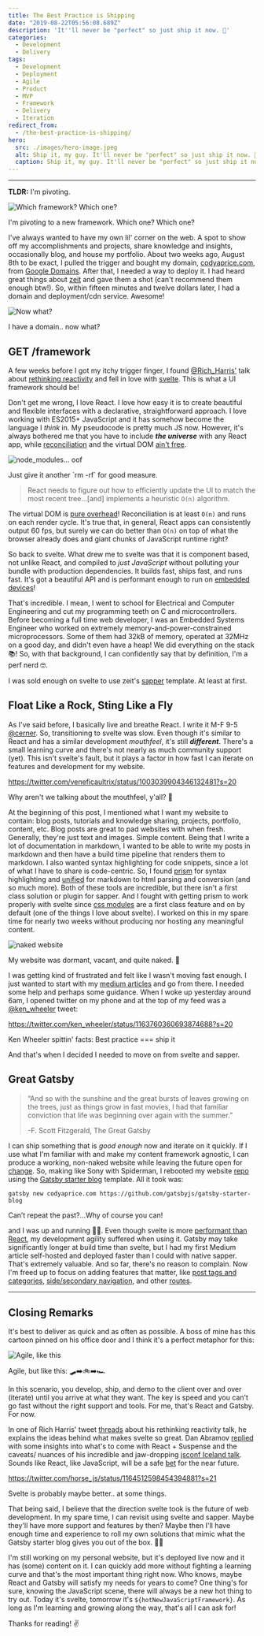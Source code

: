 ```yaml
---
title: The Best Practice is Shipping
date: "2019-08-22T05:56:08.689Z"
description: 'It''ll never be "perfect" so just ship it now. 🚢'
categories:
  - Development
  - Delivery
tags:
  - Development
  - Deployment
  - Agile
  - Product
  - MVP
  - Framework
  - Delivery
  - Iteration
redirect_from:
  - /the-best-practice-is-shipping/
hero:
  src: ./images/hero-image.jpeg
  alt: Ship it, my guy. It'll never be "perfect" so just ship it now. 🚢
  caption: Ship it, my guy. It'll never be "perfect" so just ship it now. 🚢
---
```


---

**TLDR:** I'm pivoting.

![Which framework? Which one?](./images/which-one.gif)

<figcaption>I'm pivoting to a new framework. Which one? Which one?</figcaption>

I've always wanted to have my own lil' corner on the web. A spot to show off my
accomplishments and projects, share knowledge and insights, occasionally blog,
and house my portfolio. About two weeks ago, August 8th to be exact, I pulled the
trigger and bought my domain, [codyaprice.com](https://codyaprice.com), from
[Google Domains](https://domains.google.com). After that, I needed a way to
deploy it. I had heard great things about [zeit](https://zeit.co) and gave them
a shot (can't recommend them enough btw!). So, within fifteen minutes and twelve
dollars later, I had a domain and deployment/cdn service. Awesome!

![Now what?](./images/now-what.gif)

<figcaption>I have a domain.. now what?</figcaption>

## GET /framework

A few weeks before I got my itchy trigger finger, I found
[@Rich_Harris'](https://twitter.com/Rich_Harris) talk about
[rethinking reactivity](https://youtu.be/AdNJ3fydeao) and fell in love with
[svelte](https://svelte.dev). This is what a UI framework should be!

Don't get me wrong, I love React. I love how easy it is to create beautiful and
flexible interfaces with a declarative, straightforward approach. I love working
with ES2015+ JavaScript and it has somehow become the language I _think_ in. My
pseudocode is pretty much JS now. However, it's always bothered me that you have
to include _**the universe**_ with any React app, while
[reconciliation](https://reactjs.org/docs/reconciliation.html) and the virtual
DOM
[ain't free](https://medium.com/@hayavuk/why-virtual-dom-is-slower-2d9b964b4c9e).

![node_modules... oof](./images/node-modules.png)

<figcaption>Just give it another `rm -rf` for good measure.</figcaption>

> React needs to figure out how to efficiently update the UI to match the most
> recent tree...[and] implements a heuristic `O(n)` algorithm.

The virtual DOM is
[pure overhead](https://svelte.dev/blog/virtual-dom-is-pure-overhead)!
Reconciliation is at least `O(n)` and runs on each render cycle. It's true
that, in general, React apps can consistently output 60 fps, but surely we can
do better than `O(n)` on top of what the browser already does and giant chunks
of JavaScript runtime right?

So back to svelte. What drew me to svelte was that it is component based, not
unlike React, and compiled to _just JavaScript_ without polluting your bundle
with production dependencies. It builds fast, ships fast, and runs fast. It's
got a beautiful API and is performant enough to run on
[embedded devices](https://twitter.com/sveltejs/status/1088500539640418304)!

That's incredible. I mean, I went to school for Electrical and Computer
Engineering and cut my programming teeth on C and microcontrollers. Before
becoming a full time web developer, I was an Embedded Systems Engineer who
worked on extremely memory-and-power-constrained microprocessors. Some of them
had 32kB of memory, operated at 32MHz on a good day, and didn't even have a
heap! We did everything on the stack 📚! So, with that background, I can
confidently say that by definition, I'm a perf nerd 🤓.

I was sold enough on svelte to use zeit's [sapper](https://sapper.svelte.dev/)
template. At least at first.

## Float Like a Rock, Sting Like a Fly

As I've said before, I basically live and breathe React. I write it M-F 9-5
[@cerner](https://twitter.com/cernereng). So, transitioning to svelte was slow.
Even though it's similar to React and has a similar development _mouthfeel_,
it's still _**different**_. There's a small learning curve and there's not
nearly as much community support (yet). This isn't svelte's fault, but it plays
a factor in how fast I can iterate on features and development for my website.

<https://twitter.com/veneficaultrix/status/1003039904346132481?s=20>

<figcaption class="tweet">
  Why aren't we talking about the mouthfeel, y'all? 🤔
</figcaption>

At the beginning of this post, I mentioned what I want my website to contain:
blog posts, tutorials and knowledge sharing, projects, portfolio, content, etc.
Blog posts are great to pad websites with when fresh. Generally, they're just
text and images. Simple content. Being that I write a lot of documentation in
markdown, I wanted to be able to write my posts in markdown and then have a
build time pipeline that renders them to markdown. I also wanted syntax
highlighting for code snippets, since a lot of what I have to share is
code-centric. So, I found
[prism](https://prismjs.com/)
for syntax highlighting and
[unified](https://unifiedjs.com/)
for markdown to html parsing and conversion (and so much more). Both of these
tools are incredible, but there isn't a first class solution or plugin for
sapper. And I fought with getting prism to work properly with svelte since
[css modules](https://github.com/css-modules/css-modules)
are a first class feature and on by default (one of the things I love about
svelte). I worked on this in my spare time for nearly two weeks without
producing nor hosting any meaningful content.

![naked website](./images/naked-svelte-website.png)

<figcaption>My website was dormant, vacant, and quite naked. 🙈</figcaption>

I was getting kind of frustrated and felt like I wasn't moving fast enough. I
just wanted to start with my
[medium articles](https://medium.com/@dev.cprice)
and go from there. I needed some help and perhaps some guidance. When I woke up
yesterday around 6am, I opened twitter on my phone and at the top of my feed was
a [@ken_wheeler](https://twitter.com/ken_wheeler) tweet:

<https://twitter.com/ken_wheeler/status/1163760360693874688?s=20>

<figcaption class="tweet">
  Ken Wheeler spittin' facts: Best practice === ship it
</figcaption>

And that's when I decided I needed to move on from svelte and sapper.

## Great Gatsby

> “And so with the sunshine and the great bursts of leaves growing on the trees,
> just as things grow in fast movies, I had that familiar conviction that life
> was beginning over again with the summer.”
>
> -F. Scott Fitzgerald, The Great Gatsby

I can ship something that is _good enough_ now and iterate on it quickly. If I
use what I'm familiar with and make my content framework agnostic, I can produce
a working, non-naked website while leaving the future open for
[change](https://overreacted.io/optimized-for-change/).
So, making like Sony with Spiderman, I rebooted my website
[repo](https://github.com/dev-cprice/codyaprice.com/commit/e40a83626d199f0a91273572cbd52e93982362a5)
using the
[Gatsby starter blog](https://www.gatsbyjs.org/starters/gatsbyjs/gatsby-starter-blog/)
template. All it took was:

```shell
gatsby new codyaprice.com https://github.com/gatsbyjs/gatsby-starter-blog
```

<figcaption>Can’t repeat the past?…Why of course you can!</figcaption>

and I was up and running 🏃‍♂️. Even though svelte is more
[performant than React](https://svelte.dev/blog/write-less-code),
my development agility suffered when using it. Gatsby may take significantly
longer at build time than svelte, but I had my first Medium article self-hosted
and deployed faster than I could with native sapper. That's extremely valuable.
And so far, there's no reason to complain. Now I'm freed up to focus on adding
features that matter, like
[post tags and categories](https://github.com/dev-cprice/codyaprice.com/issues/1),
[side/secondary navigation](https://github.com/dev-cprice/codyaprice.com/issues/2),
and other
[routes](https://github.com/dev-cprice/codyaprice.com/issues/3).

---

## Closing Remarks

It's best to deliver as quick and as often as possible. A boss of mine has this
cartoon pinned on his office door and I think it's a perfect metaphor for this:

![Agile, like this](./images/agile-like-this.png)

<figcaption>Agile, but like this: 🛹➡️🚲️️➡️🏎</figcaption>

In this scenario, you develop, ship, and demo to the client over and over
(iterate) until you arrive at what they want. The key is speed and you can't go
fast without the right support and tools. For me, that's React and Gatsby. For
now.

In one of Rich Harris' tweet
[threads](https://twitter.com/Rich_Harris/status/1120736046357131271?s=20)
about his rethinking reactivity talk, he explains the ideas behind what makes
svelte so great. Dan Abramov
[replied](https://twitter.com/dan_abramov/status/1120771116312690688?s=20)
with some insights into what's to come with React + Suspense and the caveats/
nuances of his incredible and jaw-dropping
[jsconf Iceland talk](https://www.youtube.com/watch?v=nLF0n9SACd4).
Sounds like React, like JavaScript, will be a safe
[bet](http://brendaneich.github.io/ModernWeb.tw-2015/#74)
for the near future.

<https://twitter.com/horse_js/status/1164512598454394881?s=21>

<figcaption class="tweet">
  Svelte is probably maybe better.. at some things.
</figcaption>

That being said, I believe that the direction svelte took is the future of web
development. In my spare time, I can revisit using svelte and sapper. Maybe
they'll have more support and features by then? Maybe then I'll have enough time
and experience to roll my own solutions that mimic what the Gatsby starter blog
gives you out of the box. 🤷‍♂️

I'm still working on my personal website, but it's deployed live now and it has
(some) content on it. I can quickly add more without fighting a learning curve
and that's the most important thing right now. Who knows, maybe React and
Gatsby will satisfy my needs for years to come? One thing's for sure, knowing
the JavaScript scene, there will always be a new hot thing to try out. Today
it's svelte, tomorrow it's `${hotNewJavaScriptFramework}`. As long as I'm
learning and growing along the way, that's all I can ask for!

Thanks for reading! ✌️
